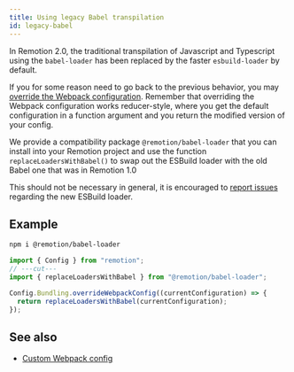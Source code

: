 ```yaml
---
title: Using legacy Babel transpilation
id: legacy-babel
---
```


In Remotion 2.0, the traditional transpilation of Javascript and Typescript using the `babel-loader` has been replaced by the faster `esbuild-loader` by default.

If you for some reason need to go back to the previous behavior, you may [override the Webpack configuration](/docs/webpack). Remember that overriding the Webpack configuration works reducer-style, where you get the default configuration in a function argument and you return the modified version of your config.

We provide a compatibility package `@remotion/babel-loader` that you can install into your Remotion project and use the function `replaceLoadersWithBabel()` to swap out the ESBuild loader with the old Babel one that was in Remotion 1.0

This should not be necessary in general, it is encouraged to [report issues](https://github.com/remotion-dev/remotion/issues/new) regarding the new ESBuild loader.

## Example

```bash title="Console"
npm i @remotion/babel-loader
```

```ts
import { Config } from "remotion";
// ---cut---
import { replaceLoadersWithBabel } from "@remotion/babel-loader";

Config.Bundling.overrideWebpackConfig((currentConfiguration) => {
  return replaceLoadersWithBabel(currentConfiguration);
});
```

## See also

- [Custom Webpack config](/docs/webpack)
